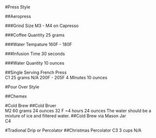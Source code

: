 #Press Style

##Aeropress

###Grind Size
  M3 - M4 on Capresso
    
###Coffee Quantity
  25 grams
    
###Water Tempature
  160F - 180F
    
###Infusion Time
  30 seconds
    
###Water Quantity
  10 ounces

##Single Serving French Press	
C1	25 grams	N/A	200F - 205F	4 MInutes	10 ounces	
  
#Pour Over Style

##Chemex

#Cold Brew
##Cold Bruer	
M2	60 grams	24 ounces	32 F	~4 hours	24 ounces	The water should be a mixture of ice and filtered water.
##Cold Brew via Mason Jar	
C4						

#Tradional Drip or Percolator
##Christmas Percolator	C3	3 cups		N/A			
